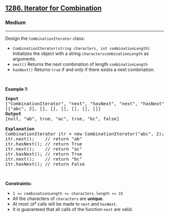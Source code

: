 <h2><a href="https://leetcode.com/problems/iterator-for-combination/">1286. Iterator for Combination</a></h2><h3>Medium</h3><hr><div><p><font papago-translate="cached" papago-id="15">Design the </font><code>CombinationIterator</code><font papago-translate="cached" papago-id="16"> class:</font></p>

<ul>
	<li><code>CombinationIterator(string characters, int combinationLength)</code><font papago-translate="cached" papago-id="17"> Initializes the object with a string </font><code>characters</code><code>combinationLength</code><font papago-translate="cached" papago-id="19"> as arguments.</font></li>
	<li><code>next()</code><font papago-translate="cached" papago-id="20"> Returns the next combination of length </font><code>combinationLength</code></li>
	<li><code>hasNext()</code><font papago-translate="cached" papago-id="22"> Returns </font><code>true</code><font papago-translate="cached" papago-id="23"> if and only if there exists a next combination.</font></li>
</ul>

<p>&nbsp;</p>
<p><strong papago-id="24" papago-translate="translated">Example 1:</strong></p>

<pre papago-id="25" papago-translate="cached"><strong papago-id="25-0">Input</strong>
["CombinationIterator", "next", "hasNext", "next", "hasNext", "next", "hasNext"]
[["abc", 2], [], [], [], [], [], []]
<strong papago-id="25-2">Output</strong>
[null, "ab", true, "ac", true, "bc", false]

<strong papago-id="25-4">Explanation</strong>
CombinationIterator itr = new CombinationIterator("abc", 2);
itr.next();    // return "ab"
itr.hasNext(); // return True
itr.next();    // return "ac"
itr.hasNext(); // return True
itr.next();    // return "bc"
itr.hasNext(); // return False
</pre>

<p>&nbsp;</p>
<p><strong>Constraints:</strong></p>

<ul>
	<li><code>1 &lt;= combinationLength &lt;= characters.length &lt;= 15</code></li>
	<li><font papago-translate="translated" papago-id="9">All the characters of </font><code>characters</code><font papago-translate="cached" papago-id="10"> are <strong papago-id="10-1">unique</strong>.</font></li>
	<li><font papago-translate="translated" papago-id="11">At most </font><code>10<sup>4</sup></code><font papago-translate="translated" papago-id="12"> calls will be made to </font><code>next</code><font papago-translate="translated" papago-id="13"> and </font><code>hasNext</code><font papago-translate="translated" papago-id="14">.</font></li>
	<li><font papago-translate="translated" papago-id="15">It is guaranteed that all calls of the function </font><code>next</code><font papago-translate="translated" papago-id="16"> are valid.</font></li>
</ul>
</div>